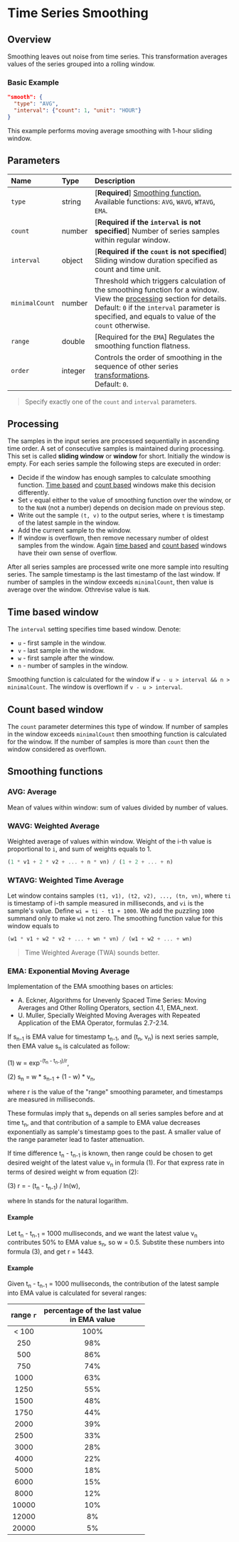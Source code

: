 # Time Series Smoothing

## Overview

Smoothing leaves out noise from time series. This transformation averages values of the series grouped into a rolling window.

### Basic Example

```json
"smooth": {
  "type": "AVG",
  "interval": {"count": 1, "unit": "HOUR"}
}
```

This example performs moving average smoothing with 1-hour sliding window.

## Parameters

| **Name** | **Type**  | **Description**   |
|:---|:---|:---|
| `type` | string | [**Required**] [Smoothing function.](#smoothing-functions) Available functions: `AVG`, `WAVG`, `WTAVG`, `EMA`. |
| `count` | number | [**Required if the `interval` is not specified**] Number of series samples within regular window. |
| `interval` | object | [**Required if the `count` is not specified**] Sliding window duration specified as count and time unit. |
| `minimalCount` | number | Threshold which triggers calculation of the smoothing function for a window. View the [processing](#processing) section for details. <br> Default: `0` if the `interval` parameter is specified, and equals to value of the `count` otherwise. |
| `range` | double | [Required for the `EMA`] Regulates the smoothing function flatness. |
| `order` | integer | Controls the order of smoothing in the sequence of other series [transformations](./query.md#transformations).<br>Default: `0`.|

> Specify exactly one of the `count` and `interval` parameters.

## Processing

The samples in the input series are processed sequentially in ascending time order.
A set of consecutive samples is maintained during processing. This set is called **sliding window** or **window** for short. Initially the window is empty. For each series sample the following steps are executed in order:

* Decide if the window has enough samples to calculate smoothing function. [Time based](#time-based-window) and [count based](#count-based-window) windows make this decision differently.
* Set `v` equal either to the value of smoothing function over the window, or to the `NaN` (not a number) depends on decision made on previous step.
* Write out the sample `(t, v)` to the output series, where `t` is timestamp of the latest sample in the window.
* Add the current sample to the window.
* If window is overflown, then remove necessary number of oldest samples from the window. Again [time based](#time-based-window) and [count based](#count-based-window) windows have their own sense of overflow.

After all series samples are processed write one more sample into resulting series. The sample timestamp is the last timestamp of the last window. If number of samples in the window exceeds `minimalCount`, then value is average over the window. Othrevise value is `NaN`.

## Time based window

The `interval` setting specifies time based window.
Denote:

* `u` - first sample in the window.
* `v` - last sample in the window.
* `w` - first sample after the window.
* `n` - number of samples in the window.

Smoothing function is calculated for the window if `w - u > interval && n > minimalCount`.
The window is overflown if `v - u > interval`.

## Count based window

The `count` parameter determines this type of window.
If number of samples in the window exceeds `minimalCount` then smoothing function is calculated for the window. If the number of samples is more than `count` then the window considered as overflown.

## Smoothing functions

### AVG: Average

Mean of values within window: sum of values divided by number of values.

### WAVG: Weighted Average

Weighted average of values within window. Weight of the i-th value is proportional to `i`, and sum of weights equals to 1.

```js
(1 * v1 + 2 * v2 + ... + n * vn) / (1 + 2 + ... + n)
```

### WTAVG: Weighted Time Average

Let window contains samples `(t1, v1), (t2, v2), ..., (tn, vn)`,
where `ti` is timestamp of i-th sample measured in milliseconds,
and `vi` is the sample's value.
Define `wi = ti - t1 + 1000`.
We add the puzzling `1000` summand only to make `w1` not zero.
The smoothing function value for this window equals to

```js
(w1 * v1 + w2 * v2 + ... + wn * vn) / (w1 + w2 + ... + wn)
```

> Time Weighted Average (TWA) sounds better.

### EMA: Exponential Moving Average

Implementation of the EMA smoothing bases on articles:

* A. Eckner, Algorithms for Unevenly Spaced Time Series: Moving Averages and Other Rolling Operators, section 4.1, EMA_next.
* U. Muller, Specially Weighted Moving Averages with Repeated Application of the EMA Operator, formulas 2.7-2.14.

If s<sub>n-1</sub> is EMA value for timestamp t<sub>n-1</sub>,
and (t<sub>n</sub>, v<sub>n</sub>) is next series sample,
then EMA value s<sub>n</sub> is calculated as follow:

(1) w = exp<sup>-(t<sub>n</sub> - t<sub>n-1</sub>)/r</sup>,

(2) s<sub>n</sub> = w * s<sub>n-1</sub> + (1 - w) * v<sub>n</sub>,

where r is the value of the "range" smoothing parameter,
and timestamps are measured in milliseconds.

These formulas imply that s<sub>n</sub> depends on all series samples before and at time t<sub>n</sub>, and that contribution of a sample to EMA value decreases exponentially as sample's timestamp goes to the past.
A smaller value of the range parameter lead to faster attenuation.

If time difference t<sub>n</sub> - t<sub>n-1</sub> is known, then range could be chosen to get desired weight of the latest value v<sub>n</sub> in formula (1).
For that express rate in terms of desired weight w from equation (2):

(3) r = - (t<sub>n</sub> - t<sub>n-1</sub>) / ln(w),

where ln stands for the natural logarithm.

#### Example

Let t<sub>n</sub> - t<sub>n-1</sub> = 1000 mulliseconds, and we want the latest value v<sub>n</sub> contributes 50% to EMA value s<sub>n</sub>, so w = 0.5.
Substite these numbers into formula (3), and get r = 1443.

#### Example

Given t<sub>n</sub> - t<sub>n-1</sub> = 1000 mulliseconds,
the contribution of the latest sample into EMA value is calculated for several ranges:

| **range `r`** | **percentage of the last value <br/> in EMA value** |
|:---:|:---:|
| < 100 | 100% |
| 250 | 98% |
| 500 | 86% |
| 750 | 74% |
| 1000 | 63% |
| 1250 | 55% |
| 1500 | 48% |
| 1750 | 44% |
| 2000 | 39% |
| 2500 | 33% |
| 3000 | 28% |
| 4000 | 22% |
| 5000 | 18% |
| 6000 | 15% |
| 8000 | 12% |
| 10000 | 10% |
| 12000 | 8% |
| 20000 | 5% |
